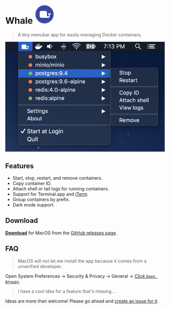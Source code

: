 # Whale ![](static/icon.png)

> A tiny menubar app for easily managing Docker containers.

![Whale](static/screen.png)

## Features

- Start, stop, restart, and remove containers.
- Copy container ID.
- Attach shell or tail logs for running containers.
- Support for Terminal.app and [iTerm](https://iterm2.com/).
- Group containers by prefix.
- Dark mode support.

## Download

**[Download](https://github.com/ruggi/whale/releases/latest/download/Whale.app.zip)** for MacOS from the [GitHub releases page](https://github.com/ruggi/whale/releases).

## FAQ

> MacOS will not let me install the app because it comes from a unverified developer.

Open System Preferences -> Security & Privacy -> General -> [Click `Open Anyway`](static/faq_unverified.png).

> I have a cool idea for a feature that's missing...

Ideas are more than welcome! Please go ahead and [create an issue for it](https://github.com/ruggi/whale/issues).

